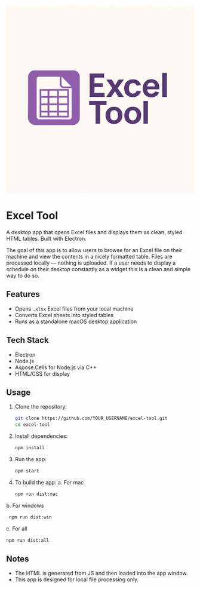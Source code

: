 ![Excel Tool Logo](logo.png)

# Excel Tool

A desktop app that opens Excel files and displays them as clean, styled HTML tables. Built with Electron.

The goal of this app is to allow users to browse for an Excel file on their machine and view the contents in a nicely formatted table. Files are processed locally — nothing is uploaded.
If a user needs to display a schedule on their desktop constantly as a widget this is a clean and simple way to do so. 

## Features

- Opens `.xlsx` Excel files from your local machine
- Converts Excel sheets into styled tables
- Runs as a standalone macOS desktop application

## Tech Stack

- Electron
- Node.js
- Aspose.Cells for Node.js via C++
- HTML/CSS for display

## Usage

1. Clone the repository:

   ```bash
   git clone https://github.com/YOUR_USERNAME/excel-tool.git
   cd excel-tool
   ```

2. Install dependencies:

   ```bash
   npm install
   ```

3. Run the app:

   ```bash
   npm start
   ```

4. To build the app:
  a. For mac
   ```bash
   npm run dist:mac
   ```
  b. For windows
  ```bash
   npm run dist:win
   ```
  c. For all
   ```bash
   npm run dist:all
   ```

## Notes

- The HTML is generated from JS and then loaded into the app window.
- This app is designed for local file processing only.
